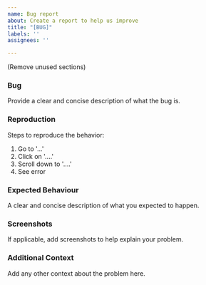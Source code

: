 ```yaml
---
name: Bug report
about: Create a report to help us improve
title: "[BUG]"
labels: ''
assignees: ''

---
```

(Remove unused sections)


### Bug
Provide a clear and concise description of what the bug is.

### Reproduction
Steps to reproduce the behavior:
1. Go to '...'
2. Click on '....'
3. Scroll down to '....'
4. See error

### Expected Behaviour
A clear and concise description of what you expected to happen.

### Screenshots
If applicable, add screenshots to help explain your problem.

### Additional Context
Add any other context about the problem here.
